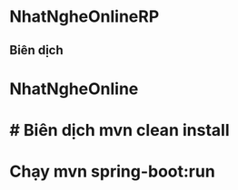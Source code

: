 
# NhatNgheOnlineRP

## Biên dịch

# NhatNgheOnline

# # Biên dịch mvn clean install

# Chạy mvn spring-boot:run

